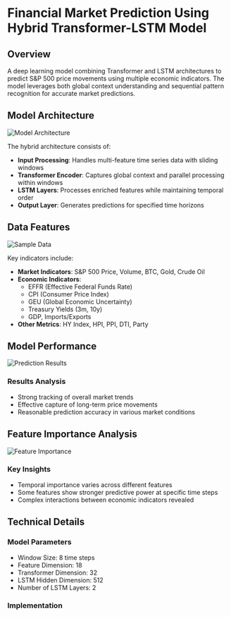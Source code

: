 # Financial Market Prediction Using Hybrid Transformer-LSTM Model

## Overview
A deep learning model combining Transformer and LSTM architectures to predict S&P 500 price movements using multiple economic indicators. The model leverages both global context understanding and sequential pattern recognition for accurate market predictions.

## Model Architecture
![Model Architecture](img/workflow.png)

The hybrid architecture consists of:
- **Input Processing**: Handles multi-feature time series data with sliding windows
- **Transformer Encoder**: Captures global context and parallel processing within windows
- **LSTM Layers**: Processes enriched features while maintaining temporal order
- **Output Layer**: Generates predictions for specified time horizons

## Data Features
![Sample Data](path/to/table_image.png)

Key indicators include:
- **Market Indicators**: S&P 500 Price, Volume, BTC, Gold, Crude Oil
- **Economic Indicators**: 
  - EFFR (Effective Federal Funds Rate)
  - CPI (Consumer Price Index)
  - GEU (Global Economic Uncertainty)
  - Treasury Yields (3m, 10y)
  - GDP, Imports/Exports
- **Other Metrics**: HY Index, HPI, PPI, DTI, Party

## Model Performance
![Prediction Results](path/to/prediction_image.png)

### Results Analysis
- Strong tracking of overall market trends
- Effective capture of long-term price movements
- Reasonable prediction accuracy in various market conditions

## Feature Importance Analysis
![Feature Importance](path/to/heatmap_image.png)

### Key Insights
- Temporal importance varies across different features
- Some features show stronger predictive power at specific time steps
- Complex interactions between economic indicators revealed

## Technical Details

### Model Parameters
- Window Size: 8 time steps
- Feature Dimension: 18
- Transformer Dimension: 32
- LSTM Hidden Dimension: 512
- Number of LSTM Layers: 2

### Implementation
